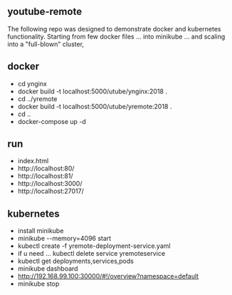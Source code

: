 youtube-remote
---------------------

The following repo was designed to demonstrate docker and kubernetes functionality. 
Starting from few docker files ... into minikube ... and scaling into a "full-blown" cluster, 


docker
------------------
- cd ynginx
- docker build -t localhost:5000/utube/ynginx:2018 .
- cd ../yremote
- docker build -t localhost:5000/utube/yremote:2018 .
- cd ..
- docker-compose up -d

run
----------
- index.html
- http://localhost:80/
- http://localhost:81/
- http://localhost:3000/
- http://localhost:27017/

kubernetes
---------
- install minikube
- minikube --memory=4096 start
- kubectl create -f yremote-deployment-service.yaml
- if u need ... kubectl delete service yremoteservice
- kubectl get deployments,services,pods
- minikube dashboard
- http://192.168.99.100:30000/#!/overview?namespace=default
- minikube stop
